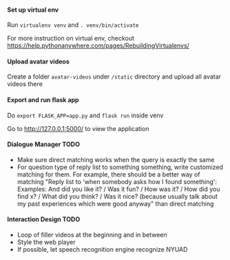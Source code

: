 #### Set up virtual env
Run `virtualenv venv` and `. venv/bin/activate`

For more instruction on virtual env, checkout https://help.pythonanywhere.com/pages/RebuildingVirtualenvs/

#### Upload avatar videos
Create a folder `avatar-videos` under `/static` directory and upload all avatar videos there

#### Export and run flask app
Do `export FLASK_APP=app.py` and `flask run` inside venv

Go to http://127.0.0.1:5000/ to view the application

#### Dialogue Manager TODO
- Make sure direct matching works when the query is exactly the same
- For question type of reply list to something something, write customized matching for them. For example, there should be a better way of matching "Reply list to 'when somebody asks how I found something': Examples: And did you like it? / Was it fun? / How was it? / How did you find x? / What did you think? / Was it nice? (because usually talk about my past experiences which were good anyway" than direct matching

#### Interaction Design TODO
- Loop of filler videos at the beginning and in between
- Style the web player
- If possible, let speech recognition engine recognize NYUAD
